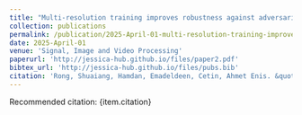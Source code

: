 ```yaml
---
title: "Multi-resolution training improves robustness against adversarial attacks"
collection: publications
permalink: /publication/2025-April-01-multi-resolution-training-improves-robustness-against-adversarial-attacks
date: 2025-April-01
venue: 'Signal, Image and Video Processing'
paperurl: 'http://jessica-hub.github.io/files/paper2.pdf'
bibtex_url: 'http://jessica-hub.github.io/files/pubs.bib'
citation: 'Rong, Shuaiang, Hamdan, Emadeldeen, Cetin, Ahmet Enis. &quot;Multi-resolution training improves robustness against adversarial attacks.&quot; <i>Signal, Image and Video Processing</i>, vol. 19, no. 6, 2025.'
---
```


Recommended citation: {item.citation}
